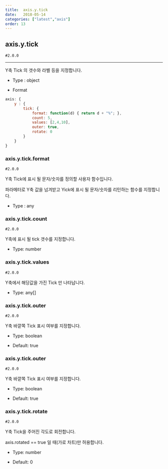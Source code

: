 ```yaml
---
title:  axis.y.tick
date:   2018-05-14
categories: ["latest","axis"]
order: 13
---
```


## axis.y.tick

`#2.0.0`

---

Y축 Tick 의 갯수와 라벨 등을 지정합니다.

* Type : object

* Format
```javascript
axis: {
    y : {
        tick: {
            format: function(d) { return d + "%"; },
            count: 5,
            values: [2,4,10],
            outer: true,
            rotate: 0
        }
    }
}
```

### axis.y.tick.format

`#2.0.0`

Y축 Tick에 표시 될 문자/숫자를 정의할 사용자 함수입니다.

파라메터로 Y축 값을 넘겨받고 Yick에 표시 될 문자/숫자를 리턴하는 함수를 지정합니다.

* Type : any


### axis.y.tick.count

`#2.0.0`

Y축에 표시 될 tick 갯수를 지정합니다.

* Type: number


### axis.y.tick.values

`#2.0.0`

Y축에서 해당값을 가진 Tick 만 나타납니다.

* Type: any[]

### axis.y.tick.outer

`#2.0.0`

Y축 바깥쪽 Tick 표시 여부를 지정합니다.

* Type: boolean

* Default: true


### axis.y.tick.outer

`#2.0.0`

Y축 바깥쪽 Tick 표시 여부를 지정합니다.

* Type: boolean

* Default: true

### axis.y.tick.rotate

`#2.0.0`

Y축 Tick을 주어진 각도로 회전합니다.

axis.rotated == true 일 때(가로 차트)만 허용합니다.

* Type: number

* Default: 0
